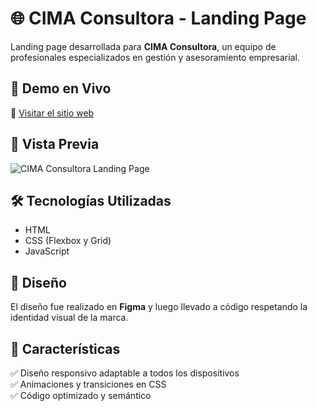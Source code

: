 # 🌐 CIMA Consultora - Landing Page  

Landing page desarrollada para **CIMA Consultora**, un equipo de profesionales especializados en gestión y asesoramiento empresarial.  

## 🚀 Demo en Vivo  
🔗 [Visitar el sitio web](https://cimaconsultora.com.ar/)  

## 📸 Vista Previa  
![CIMA Consultora Landing Page](https://github.com/Maribel-17/LandingConsultoraCima/blob/main/img/vista%20previa%20LANDING%20CIMA%20CONSULTORA.JPG) 

## 🛠 Tecnologías Utilizadas  
- HTML  
- CSS (Flexbox y Grid)  
- JavaScript  

## 🎨 Diseño  
El diseño fue realizado en **Figma** y luego llevado a código respetando la identidad visual de la marca.  
 

## 📌 Características  
✅ Diseño responsivo adaptable a todos los dispositivos  
✅ Animaciones y transiciones en CSS  
✅ Código optimizado y semántico  

